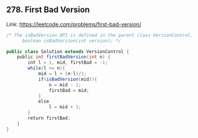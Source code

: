 ## 278. First Bad Version
Link: https://leetcode.com/problems/first-bad-version/

```java
/* The isBadVersion API is defined in the parent class VersionControl.
      boolean isBadVersion(int version); */

public class Solution extends VersionControl {
    public int firstBadVersion(int n) {
        int l = 1, mid, firstBad = -1;
        while(l <= n){
            mid = l + (n-l)/2;
            if(isBadVersion(mid)){
                n = mid - 1;
                firstBad = mid;
            }
            else
                l = mid + 1;
        }
        return firstBad;
    }
}
```
